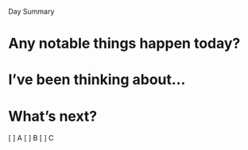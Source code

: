 Day Summary 

# Any notable things happen today?


# I’ve been thinking about…


# What’s next?
[ ] A
[ ] B
[ ] C
